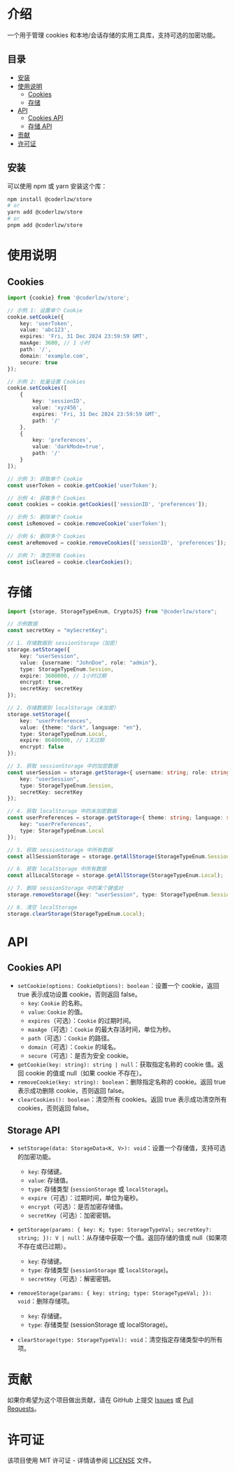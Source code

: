 # 介绍

一个用于管理 cookies 和本地/会话存储的实用工具库，支持可选的加密功能。

## 目录

- [安装](#安装)
- [使用说明](#使用说明)
    - [Cookies](#cookies)
    - [存储](#存储)
- [API](#api)
    - [Cookies API](#cookies-api)
    - [存储 API](#存储-api)
- [贡献](#贡献)
- [许可证](#许可证)

## 安装

可以使用 npm 或 yarn 安装这个库：

```bash
npm install @coderlzw/store
# or
yarn add @coderlzw/store
# or
pnpm add @coderlzw/store
```

# 使用说明

## Cookies

```ts
import {cookie} from '@coderlzw/store';

// 示例 1: 设置单个 Cookie
cookie.setCookie({
    key: 'userToken',
    value: 'abc123',
    expires: 'Fri, 31 Dec 2024 23:59:59 GMT',
    maxAge: 3600, // 1 小时
    path: '/',
    domain: 'example.com',
    secure: true
});

// 示例 2: 批量设置 Cookies
cookie.setCookies([
    {
        key: 'sessionID',
        value: 'xyz456',
        expires: 'Fri, 31 Dec 2024 23:59:59 GMT',
        path: '/'
    },
    {
        key: 'preferences',
        value: 'darkMode=true',
        path: '/'
    }
]);

// 示例 3: 获取单个 Cookie
const userToken = cookie.getCookie('userToken');

// 示例 4: 获取多个 Cookies
const cookies = cookie.getCookies(['sessionID', 'preferences']);

// 示例 5: 删除单个 Cookie
const isRemoved = cookie.removeCookie('userToken');

// 示例 6: 删除多个 Cookies
const areRemoved = cookie.removeCookies(['sessionID', 'preferences']);

// 示例 7: 清空所有 Cookies
const isCleared = cookie.clearCookies();
```

# 存储

```ts
import {storage, StorageTypeEnum, CryptoJS} from "@coderlzw/store";

// 示例数据
const secretKey = "mySecretKey";

// 1. 存储数据到 sessionStorage（加密）
storage.setStorage({
    key: "userSession",
    value: {username: "JohnDoe", role: "admin"},
    type: StorageTypeEnum.Session,
    expire: 3600000, // 1小时过期
    encrypt: true,
    secretKey: secretKey
});

// 2. 存储数据到 localStorage（未加密）
storage.setStorage({
    key: "userPreferences",
    value: {theme: "dark", language: "en"},
    type: StorageTypeEnum.Local,
    expire: 86400000, // 1天过期
    encrypt: false
});

// 3. 获取 sessionStorage 中的加密数据
const userSession = storage.getStorage<{ username: string; role: string }>({
    key: "userSession",
    type: StorageTypeEnum.Session,
    secretKey: secretKey
});

// 4. 获取 localStorage 中的未加密数据
const userPreferences = storage.getStorage<{ theme: string; language: string }>({
    key: "userPreferences",
    type: StorageTypeEnum.Local
});

// 5. 获取 sessionStorage 中所有数据
const allSessionStorage = storage.getAllStorage(StorageTypeEnum.Session);

// 6. 获取 localStorage 中所有数据
const allLocalStorage = storage.getAllStorage(StorageTypeEnum.Local);

// 7. 删除 sessionStorage 中的某个键值对
storage.removeStorage({key: "userSession", type: StorageTypeEnum.Session});

// 8. 清空 localStorage
storage.clearStorage(StorageTypeEnum.Local);
```

# API

## Cookies API

- `setCookie(options: CookieOptions): boolean`：设置一个 cookie，返回 true 表示成功设置 cookie，否则返回 false。
    - `key`: `Cookie` 的名称。
    - `value`: `Cookie` 的值。
    - `expires`（可选）：`Cookie` 的过期时间。
    - `maxAge`（可选）：`Cookie` 的最大存活时间，单位为秒。
    - `path`（可选）：`Cookie` 的路径。
    - `domain`（可选）：`Cookie` 的域名。
    - `secure`（可选）：是否为安全 cookie。
- `getCookie(key: string): string | null`：获取指定名称的 cookie 值。返回 cookie 的值或 null（如果 cookie 不存在）。
- `removeCookie(key: string): boolean`：删除指定名称的 cookie。返回 true 表示成功删除 cookie，否则返回 false。
- `clearCookies(): boolean`：清空所有 cookies。返回 true 表示成功清空所有 cookies，否则返回 false。

## Storage API

- `setStorage(data: StorageData<K, V>): void`：设置一个存储值，支持可选的加密功能。
    - `key`: 存储键。
    - `value`: 存储值。
    - `type`: 存储类型 (`sessionStorage` 或 `localStorage`)。
    - `expire`（可选）：过期时间，单位为毫秒。
    - `encrypt`（可选）：是否加密存储值。
    - `secretKey`（可选）：加密密钥。

- `getStorage(params: { key: K; type: StorageTypeVal; secretKey?: string; }): V | null`：从存储中获取一个值。返回存储的值或
  null（如果项不存在或已过期）。
    - `key`: 存储键。
    - `type`: 存储类型 (`sessionStorage` 或 `localStorage`)。
    - `secretKey`（可选）：解密密钥。


- `removeStorage(params: { key: string; type: StorageTypeVal; }): void`：删除存储项。
    - `key`: 存储键。
    - `type`: 存储类型 (sessionStorage 或 localStorage)。

- `clearStorage(type: StorageTypeVal): void`：清空指定存储类型中的所有项。

# 贡献

如果你希望为这个项目做出贡献，请在 GitHub 上提交 [Issues](https://github.com/coderlzw-cn/store/issues)
或 [Pull Requests](https://github.com/coderlzw-cn/store/pulls)。

# 许可证

该项目使用 MIT 许可证 - 详情请参阅 [LICENSE](https://github.com/coderlzw-cn/store/blob/main/LICENSE) 文件。
